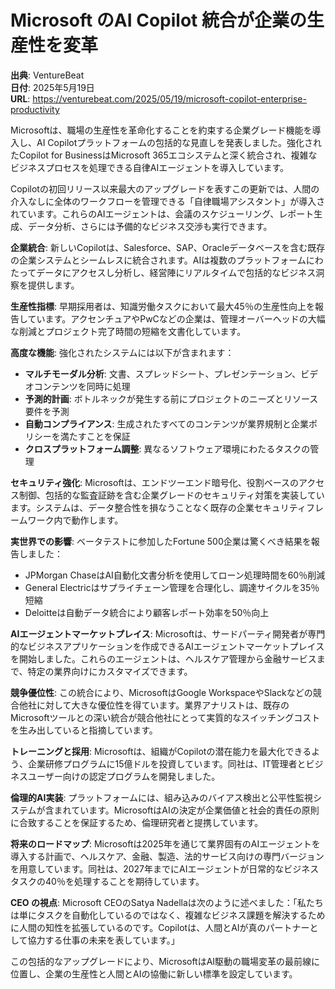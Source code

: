 # Microsoft のAI Copilot 統合が企業の生産性を変革

**出典**: VentureBeat  
**日付**: 2025年5月19日  
**URL**: https://venturebeat.com/2025/05/19/microsoft-copilot-enterprise-productivity  

Microsoftは、職場の生産性を革命化することを約束する企業グレード機能を導入し、AI Copilotプラットフォームの包括的な見直しを発表しました。強化されたCopilot for BusinessはMicrosoft 365エコシステムと深く統合され、複雑なビジネスプロセスを処理できる自律AIエージェントを導入しています。

Copilotの初回リリース以来最大のアップグレードを表すこの更新では、人間の介入なしに全体のワークフローを管理できる「自律職場アシスタント」が導入されています。これらのAIエージェントは、会議のスケジューリング、レポート生成、データ分析、さらには予備的なビジネス交渉も実行できます。

**企業統合**: 新しいCopilotは、Salesforce、SAP、Oracleデータベースを含む既存の企業システムとシームレスに統合されます。AIは複数のプラットフォームにわたってデータにアクセスし分析し、経営陣にリアルタイムで包括的なビジネス洞察を提供します。

**生産性指標**: 早期採用者は、知識労働タスクにおいて最大45％の生産性向上を報告しています。アクセンチュアやPwCなどの企業は、管理オーバーヘッドの大幅な削減とプロジェクト完了時間の短縮を文書化しています。

**高度な機能**: 強化されたシステムには以下が含まれます：
- **マルチモーダル分析**: 文書、スプレッドシート、プレゼンテーション、ビデオコンテンツを同時に処理
- **予測的計画**: ボトルネックが発生する前にプロジェクトのニーズとリソース要件を予測
- **自動コンプライアンス**: 生成されたすべてのコンテンツが業界規制と企業ポリシーを満たすことを保証
- **クロスプラットフォーム調整**: 異なるソフトウェア環境にわたるタスクの管理

**セキュリティ強化**: Microsoftは、エンドツーエンド暗号化、役割ベースのアクセス制御、包括的な監査証跡を含む企業グレードのセキュリティ対策を実装しています。システムは、データ整合性を損なうことなく既存の企業セキュリティフレームワーク内で動作します。

**実世界での影響**: ベータテストに参加したFortune 500企業は驚くべき結果を報告しました：
- JPMorgan ChaseはAI自動化文書分析を使用してローン処理時間を60％削減
- General Electricはサプライチェーン管理を合理化し、調達サイクルを35％短縮
- Deloitteは自動データ統合により顧客レポート効率を50％向上

**AIエージェントマーケットプレイス**: Microsoftは、サードパーティ開発者が専門的なビジネスアプリケーションを作成できるAIエージェントマーケットプレイスを開始しました。これらのエージェントは、ヘルスケア管理から金融サービスまで、特定の業界向けにカスタマイズできます。

**競争優位性**: この統合により、MicrosoftはGoogle WorkspaceやSlackなどの競合他社に対して大きな優位性を得ています。業界アナリストは、既存のMicrosoftツールとの深い統合が競合他社にとって実質的なスイッチングコストを生み出していると指摘しています。

**トレーニングと採用**: Microsoftは、組織がCopilotの潜在能力を最大化できるよう、企業研修プログラムに15億ドルを投資しています。同社は、IT管理者とビジネスユーザー向けの認定プログラムを開発しました。

**倫理的AI実装**: プラットフォームには、組み込みのバイアス検出と公平性監視システムが含まれています。MicrosoftはAIの決定が企業価値と社会的責任の原則に合致することを保証するため、倫理研究者と提携しています。

**将来のロードマップ**: Microsoftは2025年を通じて業界固有のAIエージェントを導入する計画で、ヘルスケア、金融、製造、法的サービス向けの専門バージョンを用意しています。同社は、2027年までにAIエージェントが日常的なビジネスタスクの40％を処理することを期待しています。

**CEO の視点**: Microsoft CEOのSatya Nadellaは次のように述べました：「私たちは単にタスクを自動化しているのではなく、複雑なビジネス課題を解決するために人間の知性を拡張しているのです。Copilotは、人間とAIが真のパートナーとして協力する仕事の未来を表しています。」

この包括的なアップグレードにより、MicrosoftはAI駆動の職場変革の最前線に位置し、企業の生産性と人間とAIの協働に新しい標準を設定しています。